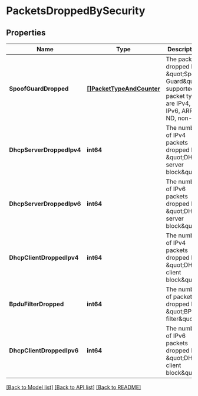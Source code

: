 # PacketsDroppedBySecurity

## Properties
Name | Type | Description | Notes
------------ | ------------- | ------------- | -------------
**SpoofGuardDropped** | [**[]PacketTypeAndCounter**](PacketTypeAndCounter.md) | The packets dropped by \&quot;Spoof Guard\&quot;; supported packet types are IPv4, IPv6, ARP, ND, non-IP. | [optional] [default to null]
**DhcpServerDroppedIpv4** | **int64** | The number of IPv4 packets dropped by \&quot;DHCP server block\&quot;. | [optional] [default to null]
**DhcpServerDroppedIpv6** | **int64** | The number of IPv6 packets dropped by \&quot;DHCP server block\&quot;. | [optional] [default to null]
**DhcpClientDroppedIpv4** | **int64** | The number of IPv4 packets dropped by \&quot;DHCP client block\&quot;. | [optional] [default to null]
**BpduFilterDropped** | **int64** | The number of packets dropped by \&quot;BPDU filter\&quot;. | [optional] [default to null]
**DhcpClientDroppedIpv6** | **int64** | The number of IPv6 packets dropped by \&quot;DHCP client block\&quot;. | [optional] [default to null]

[[Back to Model list]](../README.md#documentation-for-models) [[Back to API list]](../README.md#documentation-for-api-endpoints) [[Back to README]](../README.md)

